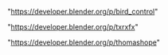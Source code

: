 "https://developer.blender.org/p/bird_control"

"https://developer.blender.org/p/txrxfx"

 
"https://developer.blender.org/p/thomashope"


 
